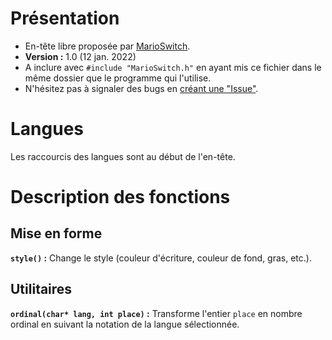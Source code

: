 # Présentation
* En-tête libre proposée par [MarioSwitch](https://www.github.com/MarioSwitch).
* **Version :** 1.0 (12 jan. 2022)
* A inclure avec `#include "MarioSwitch.h"` en ayant mis ce fichier dans le même dossier que le programme qui l'utilise.
* N'hésitez pas à signaler des bugs en [créant une "Issue"](https://www.github.com/MarioSwitch/Programmes/issues/new).

# Langues
Les raccourcis des langues sont au début de l'en-tête.

# Description des fonctions
## Mise en forme
**`style()` :** Change le style (couleur d'écriture, couleur de fond, gras, etc.).

## Utilitaires
**`ordinal(char* lang, int place)` :** Transforme l'entier `place` en nombre ordinal en suivant la notation de la langue sélectionnée.

